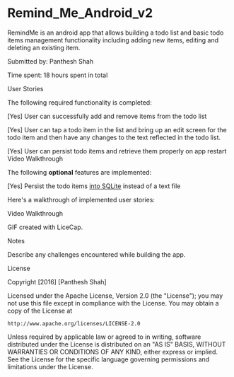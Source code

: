 # Remind_Me_Android_v2

RemindMe is an android app that allows building a todo list and basic todo items management functionality including adding new items, editing and deleting an existing item.

Submitted by: Panthesh Shah

Time spent: 18 hours spent in total

User Stories

The following required functionality is completed:

[Yes] User can successfully add and remove items from the todo list

[Yes] User can tap a todo item in the list and bring up an edit screen for the todo item and then have any changes to the text reflected 
in the todo list.

[Yes] User can persist todo items and retrieve them properly on app restart
Video Walkthrough

The following **optional** features are implemented:

[Yes] Persist the todo items [into SQLite](http://guides.codepath.com/android/Persisting-Data-to-the-Device#sqlite) instead of a text file


Here's a walkthrough of implemented user stories:

Video Walkthrough

GIF created with LiceCap.

Notes

Describe any challenges encountered while building the app.

License

Copyright [2016] [Panthesh Shah]

Licensed under the Apache License, Version 2.0 (the "License");
you may not use this file except in compliance with the License.
You may obtain a copy of the License at

    http://www.apache.org/licenses/LICENSE-2.0

Unless required by applicable law or agreed to in writing, software
distributed under the License is distributed on an "AS IS" BASIS,
WITHOUT WARRANTIES OR CONDITIONS OF ANY KIND, either express or implied.
See the License for the specific language governing permissions and
limitations under the License.
